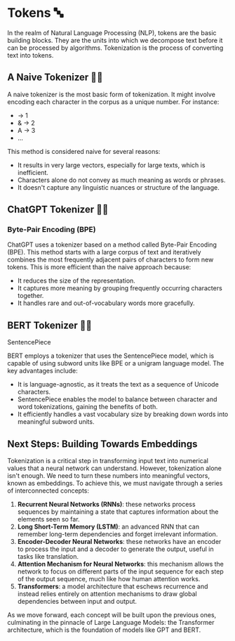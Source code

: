 # Tokens 🔤

In the realm of Natural Language Processing (NLP), tokens are the basic building blocks. They are the units into which we decompose text before it can be processed by algorithms. Tokenization is the process of converting text into tokens.

## A Naive Tokenizer 🔡📏

A naive tokenizer is the most basic form of tokenization. It might involve encoding each character in the corpus as a unique number. For instance:

-   -> 1
- & -> 2
- A -> 3
- ...

This method is considered naive for several reasons:
- It results in very large vectors, especially for large texts, which is inefficient.
- Characters alone do not convey as much meaning as words or phrases.
- It doesn't capture any linguistic nuances or structure of the language.

## ChatGPT Tokenizer 🔡🤖

### Byte-Pair Encoding (BPE)

ChatGPT uses a tokenizer based on a method called Byte-Pair Encoding (BPE). This method starts with a large corpus of text and iteratively combines the most frequently adjacent pairs of characters to form new tokens. This is more efficient than the naive approach because:

- It reduces the size of the representation.
- It captures more meaning by grouping frequently occurring characters together.
- It handles rare and out-of-vocabulary words more gracefully.

## BERT Tokenizer 🔡🤖
SentencePiece

BERT employs a tokenizer that uses the SentencePiece model, which is capable of using subword units like BPE or a unigram language model. The key advantages include:

- It is language-agnostic, as it treats the text as a sequence of Unicode characters.
- SentencePiece enables the model to balance between character and word tokenizations, gaining the benefits of both.
- It efficiently handles a vast vocabulary size by breaking down words into meaningful subword units.


## Next Steps: Building Towards Embeddings

Tokenization is a critical step in transforming input text into numerical values that a neural network can understand. However, tokenization alone isn't enough. We need to turn these numbers into meaningful vectors, known as embeddings. To achieve this, we must navigate through a series of interconnected concepts:

1. **Recurrent Neural Networks (RNNs)**: these networks process sequences by maintaining a state that captures information about the elements seen so far.
2. **Long Short-Term Memory (LSTM)**: an advanced RNN that can remember long-term dependencies and forget irrelevant information.
3. **Encoder-Decoder Neural Networks**: these networks have an encoder to process the input and a decoder to generate the output, useful in tasks like translation.
4. **Attention Mechanism for Neural Networks**: this mechanism allows the network to focus on different parts of the input sequence for each step of the output sequence, much like how human attention works.
5. **Transformers**: a model architecture that eschews recurrence and instead relies entirely on attention mechanisms to draw global dependencies between input and output.

As we move forward, each concept will be built upon the previous ones, culminating in the pinnacle of Large Language Models: the Transformer architecture, which is the foundation of models like GPT and BERT.
